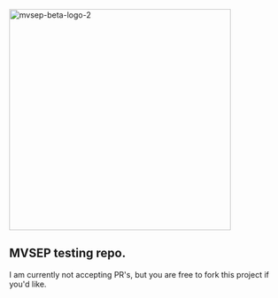 <img src="https://github.com/user-attachments/assets/31d7d5b7-d511-475e-bcae-5f8cf5feb109" width="400" alt="mvsep-beta-logo-2" />

## MVSEP testing repo.

I am currently not accepting PR's, but you are free to fork this project if you'd like.
